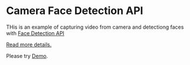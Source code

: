 # Camera Face Detection API
THis is an example of capturing video from camera and detectiong faces with [Face Detection API](https://wicg.github.io/shape-detection-api/#face-detection-api)

[Read more details.](https://medium.com/@joomiguelcunha/lets-play-with-chrome-s-face-detection-api-ca13017a958f)

Please try [Demo](https://okersov.github.io/camera-face-detection-api/).
